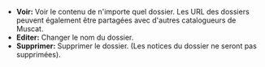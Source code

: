 * **Voir:** Voir le contenu de n'importe quel dossier. Les URL des dossiers peuvent également être partagées avec d'autres catalogueurs de Muscat.
* **Editer:** Changer le nom du dossier.
* **Supprimer:** Supprimer le dossier. (Les notices du dossier ne seront pas supprimées).